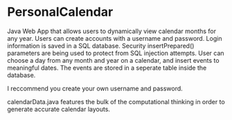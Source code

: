 # PersonalCalendar
Java Web App that allows users to dynamically view calendar months for any year.
Users can create accounts with a username and password.
Login information is saved in a SQL database.
Security insertPrepared() parameters are being used to protect from SQL injection attempts.
User can choose a day from any month and year on a calendar, and insert events to meaningful dates.
The events are stored in a seperate table inside the database.

I reccommend you create your own username and password.

calendarData.java features the bulk of the computational thinking in order to generate accurate calendar layouts.


